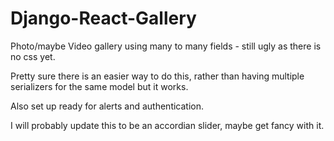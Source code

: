 # Django-React-Gallery

Photo/maybe Video gallery using many to many fields - still ugly as there is no css yet.

Pretty sure there is an easier way to do this, rather than having multiple serializers for the same model but it works.

Also set up ready for alerts and authentication.

I will probably update this to be an accordian slider, maybe get fancy with it.
